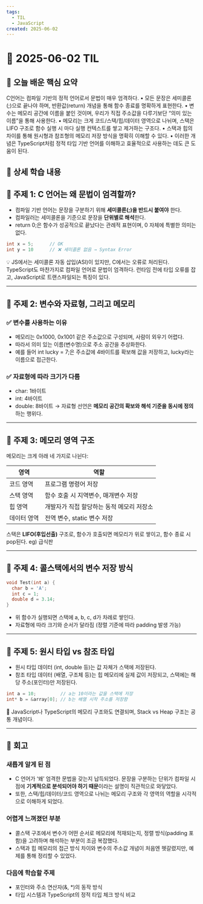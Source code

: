 ```yaml
---
tags:
  - TIL
  - JavaScript
created: 2025-06-02
---
```

# 📘 2025-06-02 TIL

## 📌 오늘 배운 핵심 요약

C언어는 컴파일 기반의 정적 언어로서 문법이 매우 엄격하다.
• 모든 문장은 세미콜론(;)으로 끝나야 하며, 반환값(return) 개념을 통해 함수 종료를 명확하게 표현한다.
• 변수는 메모리 공간에 이름을 붙인 것이며, 우리가 직접 주소값을 다루기보단 “의미 있는 이름”을 통해 사용한다.
• 메모리는 크게 코드/스택/힙/데이터 영역으로 나뉘며, 스택은 LIFO 구조로 함수 실행 시 마다 실행 컨텍스트를 쌓고 제거하는 구조다.
• 스택과 힙의 차이를 통해 원시형과 참조형의 메모리 저장 방식을 명확히 이해할 수 있다.
• 이러한 개념은 TypeScript처럼 정적 타입 기반 언어를 이해하고 효율적으로 사용하는 데도 큰 도움이 된다.


## 🧠 상세 학습 내용

## 📍 주제 1: C 언어는 왜 문법이 엄격할까?

- 컴파일 기반 언어는 문장을 구분하기 위해 **세미콜론(;)을 반드시 붙여야** 한다.
- 컴파일러는 세미콜론을 기준으로 문장을 **단위별로 해석**한다.
- return 0;은 함수가 성공적으로 끝났다는 관례적 표현이며, 0 자체에 특별한 의미는 없다.

```c
int x = 5;      // OK
int y = 10      // ❌ 세미콜론 없음 → Syntax Error
```

💡 JS에서는 세미콜론 자동 삽입(ASI)이 있지만, C에서는 오류로 처리된다.
TypeScript도 마찬가지로 컴파일 언어로 문법이 엄격하다.
런타임 전에 타입 오류를 잡고, JavaScript로 트랜스파일되는 특징이 있다.

---

## 📍 주제 2: 변수와 자료형, 그리고 메모리

### ✅ 변수를 사용하는 이유

- 메모리는 0x1000, 0x1001 같은 주소값으로 구성되며, 사람이 외우기 어렵다.
- 따라서 의미 있는 이름(변수명)으로 주소 공간을 추상화한다.
- 예를 들어 int lucky = 7;은 주소값에 4바이트를 확보해 값을 저장하고, lucky라는 이름으로 접근한다.

### ✅ 자료형에 따라 크기가 다름

- char: 1바이트
- int: 4바이트
- double: 8바이트
→ 자료형 선언은 **메모리 공간의 확보와 해석 기준을 동시에 정의**하는 행위다.

---

## 📍 주제 3: 메모리 영역 구조

메모리는 크게 아래 네 가지로 나뉜다:

| **영역** | **역할**                  |
| ------ | ----------------------- |
| 코드 영역  | 프로그램 명령어 저장             |
| 스택 영역  | 함수 호출 시 지역변수, 매개변수 저장   |
| 힙 영역   | 개발자가 직접 할당하는 동적 메모리 저장소 |
| 데이터 영역 | 전역 변수, static 변수 저장     |
스택은 **LIFO(후입선출)** 구조로, 함수가 호출되면 메모리가 위로 쌓이고, 함수 종료 시 pop된다. eg) 급식판


---

## 📍 주제 4: 콜스택에서의 변수 저장 방식

```c
void Test(int a) {
  char b = 'A';
  int c = 1;
  double d = 3.14;
}
```
- 위 함수가 실행되면 스택에 a, b, c, d가 차례로 쌓인다.
- 자료형에 따라 크기와 순서가 달라짐 (정렬 기준에 따라 padding 발생 가능)


---

## 📍 주제 5: 원시 타입 vs 참조 타입

- 원시 타입 데이터 (int, double 등)는 값 자체가 스택에 저장된다.
- 참조 타입 데이터 (배열, 구조체 등)는 힙 메모리에 실제 값이 저장되고, 스택에는 해당 주소(포인터)만 저장된다.

```c
int a = 10;         // a는 10이라는 값을 스택에 저장
int* b = &array[0]; // b는 배열 시작 주소를 저장함
```

📌 JavaScript나 TypeScript의 메모리 구조와도 연결되며, Stack vs Heap 구조는 공통 개념이다.


---


## 💭 회고
### 새롭게 알게 된 점

- C 언어가 ‘왜’ 엄격한 문법을 갖는지 납득되었다. 문장을 구분하는 단위가 컴파일 시점에 **기계적으로 분석되어야 하기 때문**이라는 설명이 직관적으로 와닿았다.
- 또한, 스택/힙/데이터/코드 영역으로 나뉘는 메모리 구조와 각 영역의 역할을 시각적으로 이해하게 되었다.

  

###  어렵게 느껴졌던 부분

- 콜스택 구조에서 변수가 어떤 순서로 메모리에 적재되는지, 정렬 방식(padding 포함)을 고려하며 해석하는 부분이 조금 복잡했다.
- 스택과 힙 메모리의 접근 방식 차이와 변수의 주소값 개념이 처음엔 헷갈렸지만, 예제를 통해 정리할 수 있었다.

  

### 다음에 학습할 주제

- 포인터와 주소 연산자(&, *)의 동작 방식
- 타입 시스템과 TypeScript의 정적 타입 체크 방식 비교